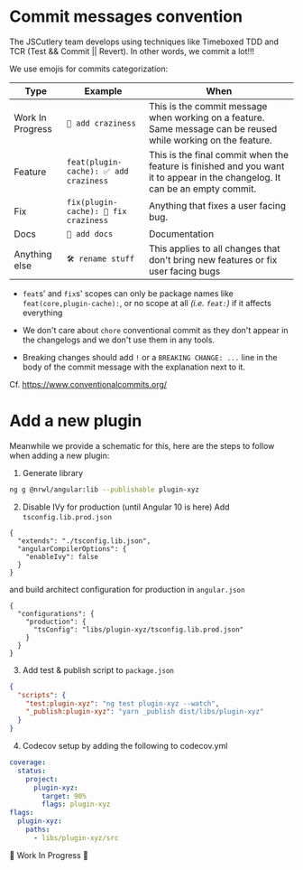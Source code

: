 # Commit messages convention

The JSCutlery team develops using techniques like Timeboxed TDD and TCR (Test && Commit || Revert). In other words, we commit a lot!!!

We use emojis for commits categorization:

| Type             | Example | When |
| ---------------- | ------- | ------------- |
| Work In Progress | `🚧 add craziness` | This is the commit message when working on a feature. Same message can be reused while working on the feature. |
| Feature          | `feat(plugin-cache): ✅ add craziness` | This is the final commit when the feature is finished and you want it to appear in the changelog. It can be an empty commit. |
| Fix              | `fix(plugin-cache): 🐞 fix craziness` | Anything that fixes a user facing bug. |
| Docs             | `📝 add docs` | Documentation |
| Anything else    | `🛠 rename stuff` | This applies to all changes that don't bring new features or fix user facing bugs |

* `feat`s' and `fix`s' scopes can only be package names like `feat(core,plugin-cache):`, or no scope at all *(i.e. `feat:`)* if it affects everything 

* We don't care about `chore` conventional commit as they don't appear in the changelogs and we don't use them in any tools.

* Breaking changes should add `!` or a `BREAKING CHANGE: ...` line in the body of the commit message with the explanation next to it.

Cf. https://www.conventionalcommits.org/

# Add a new plugin

Meanwhile we provide a schematic for this, here are the steps to follow when adding a new plugin:

1. Generate library
```sh
ng g @nrwl/angular:lib --publishable plugin-xyz
```

2. Disable IVy for production (until Angular 10 is here)
Add `tsconfig.lib.prod.json`

```
{
  "extends": "./tsconfig.lib.json",
  "angularCompilerOptions": {
    "enableIvy": false
  }
}
```

and build architect configuration for production in `angular.json`

```
{
  "configurations": {
    "production": {
      "tsConfig": "libs/plugin-xyz/tsconfig.lib.prod.json"
    }
  }
}
```

3. Add test & publish script to `package.json`

```json
{
  "scripts": {
    "test:plugin-xyz": "ng test plugin-xyz --watch",
    "_publish:plugin-xyz": "yarn _publish dist/libs/plugin-xyz"
  }
}
```

4. Codecov setup by adding the following to codecov.yml
```yaml
coverage:
  status:
    project:
      plugin-xyz:
        target: 90%
        flags: plugin-xyz
flags:
  plugin-xyz:
    paths:
      - libs/plugin-xyz/src
```

🚧 Work In Progress 🚧

